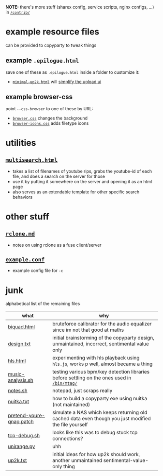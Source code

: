 **NOTE:** there's more stuff (sharex config, service scripts, nginx configs, ...) in [`/contrib/`](/contrib/)



# example resource files

can be provided to copyparty to tweak things



## example `.epilogue.html`
save one of these as `.epilogue.html` inside a folder to customize it:

* [`minimal-up2k.html`](minimal-up2k.html) will [simplify the upload ui](https://user-images.githubusercontent.com/241032/118311195-dd6ca380-b4ef-11eb-86f3-75a3ff2e1332.png)



## example browser-css
point `--css-browser` to one of these by URL:

* [`browser.css`](browser.css) changes the background
* [`browser-icons.css`](browser-icons.css) adds filetype icons



# utilities

## [`multisearch.html`](multisearch.html)
* takes a list of filenames of youtube rips, grabs the youtube-id of each file, and does a search on the server for those
* use it by putting it somewhere on the server and opening it as an html page
* also serves as an extendable template for other specific search behaviors



# other stuff

## [`rclone.md`](rclone.md)
* notes on using rclone as a fuse client/server

## [`example.conf`](example.conf)
* example config file for `-c`



# junk

alphabetical list of the remaining files

| what | why |
| -- | -- |
| [biquad.html](biquad.html) | bruteforce calibrator for the audio equalizer since im not that good at maths |
| [design.txt](design.txt) | initial brainstorming of the copyparty design, unmaintained, incorrect, sentimental value only |
| [hls.html](hls.html) | experimenting with hls playback using `hls.js`, works p well, almost became a thing |
| [music-analysis.sh](music-analysis.sh) | testing various bpm/key detection libraries before settling on the ones used in [`/bin/mtag/`](/bin/mtag/) |
| [notes.sh](notes.sh) | notepad, just scraps really |
| [nuitka.txt](nuitka.txt) | how to build a copyparty exe using nuitka (not maintained) |
| [pretend-youre-qnap.patch](pretend-youre-qnap.patch) | simulate a NAS which keeps returning old cached data even though you just modified the file yourself |
| [tcp-debug.sh](tcp-debug.sh) | looks like this was to debug stuck tcp connections? |
| [unirange.py](unirange.py) | uhh |
| [up2k.txt](up2k.txt) | initial ideas for how up2k should work, another unmaintained sentimental-value-only thing |
